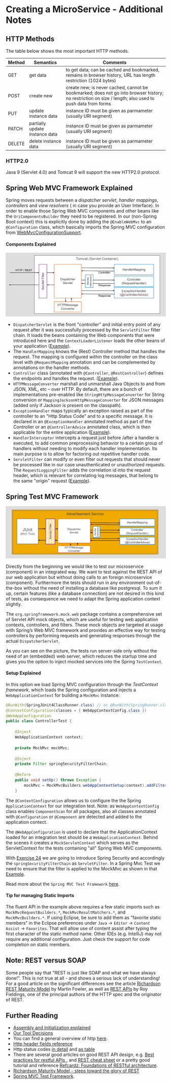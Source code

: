 # Creating a MicroService - Additional Notes

## HTTP Methods
The table below shows the most important HTTP methods.

| Method | Semantics | Comments |
|--------|-----------|----------|
| GET    | get data  | to get data; can be cached and bookmarked, remains in browser history, URL has length restriction (1024 bytes) |
| POST   | create new | create new; is never cached, cannot be bookmarked; does not go into browser history; no restriction on size / length; also used to push data from  forms |
| PUT    | update instance data | instance ID must be given as parmameter (usually URI segment) |
| PATCH  | partially update instance data | instance ID must be given as parmameter (usually URI segment) |
| DELETE | delete instance data | instance ID must be given as parmameter (usually URI segment) |

### HTTP2.0
Java 9 (Servlet 4.0) and Tomcat 9 will support the new HTTP2.0 protocol.

## Spring Web MVC Framework Explained
Spring moves requests between a *dispatcher servlet*, *handler mappings*, *controllers* and *view resolvers* ( in case you provide an User Interface). In order to enable those Spring Web MVC components and other beans like the `UriComponentsBuilder` they need to be registered. In our (non-Spring Boot context) this is explicitly done by adding the `@EnableWebMvc` to an `@Configuration` class, which basically imports the Spring MVC configuration from [WebMvcConfigurationSupport](http://docs.spring.io/spring/docs/current/javadoc-api/org/springframework/web/servlet/config/annotation/WebMvcConfigurationSupport.html). 

#### Components Explained
![Spring Web MVC Components](images/SpringWebMVCComponents.png)
- `DispatcherServlet` is the front "controller" and initial entry point of any request after it was successfully processed by the `ServletFilter` filter chain. It loads the beans containing the Web components that were introduced here and the `ContextLoaderListener` loads the other beans of your application ([Example](https://github.com/ccjavadev/cc-bulletinboard-ads-spring-webmvc/blob/solution-24-Make-App-Secure/src/main/java/com/sap/bulletinboard/ads/AppInitializer.java)).
- The `HandlerMapping` knows the (Rest) Controller method that handles the request. The mapping is configured within the controller on the class level with `@RequestMapping` annotation and can be complemented by annotations on the handler methods.
- `Controller` class (annotated with `@Controller`,  `@RestController`) defines the endpoints and handles the request. ([Example](https://github.com/ccjavadev/cc-bulletinboard-ads-spring-webmvc/blob/solution-24-Make-App-Secure/src/main/java/com/sap/bulletinboard/ads/controllers/AdvertisementController.java)).
- `HTTPMessageConverter` marshall and unmarshall Java Objects to and from JSON, XML, etc – over HTTP. By default, there are a bunch of implementations pre-enabled like `StringHttpMessageConverter` for String conversion or `MappingJacksonHttpMessageConverter` for JSON messages (added only if Jackson is present on the classpath).
- `ExceptionHandler` maps typically an exception raised as part of the controller to an "Http Status Code" and to a specific message. It is declared in an `@ExceptionHandler` annotated method as part of the Controller or an `@ControllerAdvice` annotated class, which is then applicable for the entire application ([Example](https://github.com/ccjavadev/cc-bulletinboard-ads-spring-webmvc/blob/solution-5-ValidationExceptions/src/main/java/com/sap/bulletinboard/ads/controllers/CustomExceptionMapper.java)).
- `HandlerInterceptor` intercepts a request just before /after a handler is executed, to add common preprocessing behavior to a certain group of handlers without needing to modify each handler implementation. Its main purpose is to allow for factoring out repetitive handler code. 
- `ServletFilter` can modify or even filter out requests that should never be processed like in our case unauthenticated or unauthorized requests. The `RequestLoggingFilter` adds the correlation id into the request header, which is relevant for correlating log messages, that belong to the same "origin" request ([Example](https://github.com/ccjavadev/cc-bulletinboard-ads-spring-webmvc/blob/solution-24-Make-App-Secure/src/main/java/com/sap/bulletinboard/ads/AppInitializer.java)).


## Spring Test MVC Framework

![Spring Web MVC Components explained](images/SpringMVCTest.png)

Directly from the beginning we would like to test our microservice (component) in an integrated way. We want to test against the REST API of our web application but without doing calls to an foreign microservice (component). Furthermore the tests should run in any environment out-of-the-box without the need of installing a database like postgresql. To sum it up, certain features (like a database connection) are not desired in this kind of tests, as consequence we need to adapt the Spring application context slightly. 

The `org.springframework.mock.web` package contains a comprehensive set of Servlet API mock objects, which are useful for testing web application contexts, controllers, and filters. These mock objects are targeted at usage with Spring’s Web MVC framework and provides an effective way for testing controllers by performing requests and generating responses through the actual `DispatcherServlet`. 

As you can see on the picture, the tests run server-side only without the need of an (embedded) web server, which reduces the startup time and gives you the option to inject mocked services into the Spring `TestContext`.

#### Setup Explained
In this option we load Spring MVC configuration through the *TestContext framework*, which loads the Spring configuration and injects a `WebApplicationContext` for building a `MockMvc` instance:

```java
@RunWith(SpringJUnit4ClassRunner.class) // or @RunWith(SpringRunner.class)
@ContextConfiguration(classes = { WebAppContextConfig.class })
@WebAppConfiguration
public class ControllerTest {
    
    @Inject
    WebApplicationContext context;

    private MockMvc mockMvc;
    
    @Inject
    private Filter springSecurityFilterChain;
    
    @Before
    public void setUp() throws Exception {
        mockMvc = MockMvcBuilders.webAppContextSetup(context).addFilter(springSecurityFilterChain).build();
    }

```
The `@ContextConfiguration` allows us to configure the the Spring `ApplicationContext` for our integration test. Note: as `WebAppContextConfig` class enables `ComponentScan` for all packages, also all classes annotated with `@Configuration` or `@Component` are detected and added to the application contect.

The `@WebAppConfiguration` is used to declare that the ApplicationContext loaded for an integration test should be a `WebApplicationContext`. Behind the scenes it creates a `MockServletContext` which serves as the ServletContext for the tests containing "all" Spring Web MVC components.

With [Exercise 24](https://github.wdf.sap.corp/cc-java-dev/cc-coursematerial/blob/master/Security/Exercise_24_MakeYourApplicationSecure.md) we are going to introduce Spring Security and accordingly the `springSecurityFilterChain` as `ServletFilter`. In a Spring Mvc Test we need to ensure that the filter is applied to the MockMvc as shown in that [Example](https://github.com/ccjavadev/cc-bulletinboard-ads-spring-webmvc/blob/solution-24-Make-App-Secure/src/test/java/com/sap/bulletinboard/ads/controllers/AdvertisementControllerTest.java). 

Read more about the `Spring MVC Test Framework` [here](http://docs.spring.io/spring/docs/current/spring-framework-reference/html/integration-testing.html#spring-mvc-test-framework).

#### Tip for managing Static Imports
The fluent API in the example above requires a few static imports such as `MockMvcRequestBuilders.*`, `MockMvcResultMatchers.*`, and `MockMvcBuilders.*`. If using Eclipse, be sure to add them as "favorite static members" in the Eclipse preferences under `Java` → `Editor` → `Content Assist` → `Favorites`. That will allow use of content assist after typing the first character of the static method name. Other IDEs (e.g. IntelliJ) may not require any additional configuration. Just check the support for code completion on static members.

## Note: REST versus SOAP
Some people say that "REST is just like SOAP and what we have always done!". This is not true at all - and shows a serious lack of understanding! For a good article on the significant differences see the article [Richardson REST Maturity Model](https://martinfowler.com/articles/richardsonMaturityModel.html) by Martin Fowler, as well as [REST APIs](http://roy.gbiv.com/untangled/2008/rest-apis-must-be-hypertext-driven) by Roy Fieldings, one of the principal authors of the HTTP spec and the originator of REST.

## Further Reading
- [Assembly and Initialization explained](https://github.wdf.sap.corp/cc-java-dev/cc-coursematerial/blob/master/Knowledge/AssemblyAndInitialization.md)
- [Our Tool Decisions](/_Internals/Tool_Decisions.md)
- You can find a general overview of http [here](https://en.wikipedia.org/wiki/Hypertext_Transfer_Protocol).
- [Http header fields reference](https://en.wikipedia.org/wiki/List_of_HTTP_header_fields#Request_fields)
- Http status codes [in detail](https://en.wikipedia.org/wiki/List_of_HTTP_status_codes) and [as table](http://www.cheatography.com/kstep/cheat-sheets/http-status-codes/)
- There are several good articles on good REST API design, e.g. [Best practices for restful APIs ](http://www.vinaysahni.com/best-practices-for-a-pragmatic-restful-api), and [REST cheat sheet](http://51elliot.blogspot.de/2014/03/rest-api-best-practices-rest-cheat-sheet.html) or a pretty good tutorial and reference [Refcardz: Foundations of RESTful architecture](https://dzone.com/refcardz/rest-foundations-restful).
- [Richardson Maturity Model - steps toward the glory of REST](http://martinfowler.com/articles/richardsonMaturityModel.html)
- [Spring MVC Test Framework](http://docs.spring.io/spring/docs/current/spring-framework-reference/html/integration-testing.html#spring-mvc-test-framework).
